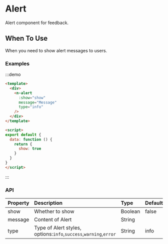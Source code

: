 
# Alert

Alert component for feedback.

## When To Use

When you need to show alert messages to users.

### Examples
:::demo
```html
<template>
  <div>
    <n-alert
      :show="show"
      message="Message"
      type="info"
    />
  </div>
</template>

<script>
export default {
  data: function () {
    return {
      show: true
    }
  }
}
</script>

```
:::

### API

| Property | Description | Type | Default |
| :--- | :--- | :--- | :--- |
| show | Whether to show | Boolean | false |
| message | Content of Alert | String |  |
| type    | Type of Alert styles, options:`info`,`success`,`warning`,`error` | String | info |
